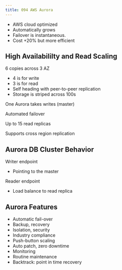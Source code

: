 ```yaml
---
title: 094 AWS Aurora
---
```



- AWS cloud optimized
- Automatically grows
- Failover is instantaneous.
- Cost +20% but more efficient

## High Availabililty and Read Scaling
6 copies across 3 AZ
- 4 is for write
- 3 is for read
- Self heading with peer-to-peer replication
- Storage is striped across 100s

One Aurora takes writes (master)

Automated failover

Up to 15 read replicas

Supports cross region replication



## Aurora DB Cluster Behavior
Writer endpoint
- Pointing to the master

Reader endpoint
- Load balance to read replica



## Aurora Features
- Automatic fail-over
- Backup, recovery
- Isolation, security
- Industry compliance
- Push-button scaling
- Auto patch, zero downtime
- Monitoring
- Routine maintenance
- Backtrack: point in time recovery
